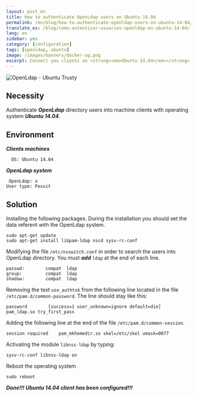 ```yaml
---
layout: post_en
title: How to authenticate OpenLdap users on Ubuntu 14.04
permalink: /en/blog/how-to-authenticate-openldap-users-on-ubuntu-14-04/
translate_es: /blog/como-autenticar-usuarios-openldap-en-ubuntu-14-04/
lang: en
sidebar: yes
category: [configuration]
tags: [openldap, ubuntu]
image: /images/banners/docker-og.png
excerpt: Connect you clients on <strong><em>Ubuntu 14.04</em></strong> with you <strong><em>OpenLdap</em></strong> directory in just <strong><em>5 steps!!!</em></strong>
---
```


<img src="{{ site.baseurl }}/images/banners/openldap-ubuntu.png" title="OpenLdap - Ubuntu Trusty" name="OpenLdap - Ubuntu Trusty" />

## Necessity

Authenticate **_OpenLdap_** directory users into machine clients with operating system **_Ubuntu 14.04_**.

## Environment

**_Clients machines_**

```
  OS: Ubuntu 14.04
```

**_OpenLdap system_**

```
 OpenLdap: x
User type: Posxit
```

## Solution

Installing the following packages. During the installation you should set the data referent with the OpenLdap system.

```
sudo apt-get update
sudo apt-get install libpam-ldap nscd sysv-rc-conf
```

Modifying the file `/etc/nsswitch.conf` in order to search the users into OpenLdap directory. You must **_add_** `ldap` at the end of each line.

```
passwd:        compat  ldap
group:         compat  ldap
shadow:        compat  ldap
```

Removing the text `use_authtok` from the following line located in the file `/etc/pam.d/common-password`. The line should stay like this:

```
password        [success=1 user_unknown=ignore default=die]     pam_ldap.so try_first_pass
```

Adding the following line at the end of the file `/etc/pam.d/common-session`.

```
session required    pam_mkhomedir.so skel=/etc/skel umask=0077
```

Activating the module `libnss-ldap` by typing:

```
sysv-rc-conf libnss-ldap on
```

Reboot the operating system

```
sudo reboot
```

**_Done!!! Ubuntu 14.04 client has been configured!!!_**